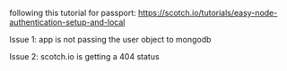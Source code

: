 following this tutorial for passport:
https://scotch.io/tutorials/easy-node-authentication-setup-and-local

Issue 1:
app is not passing the user object to mongodb

Issue 2:
scotch.io is getting a 404 status